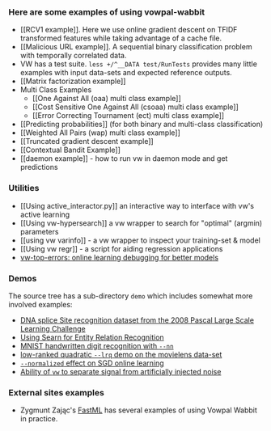 ### Here are some examples of using vowpal-wabbit

 - [[RCV1 example]].  Here we use online gradient descent on TFIDF transformed features while taking advantage of a cache file.
 - [[Malicious URL example]].  A sequential binary classification problem with temporally correlated data.
 - VW has a test suite.  `less +/^__DATA test/RunTests` provides many little examples with input data-sets and expected reference outputs.
 - [[Matrix factorization example]]
 - Multi Class Examples
    - [[One Against All (oaa) multi class example]]
    - [[Cost Sensitive One Against All (csoaa) multi class example]]
    - [[Error Correcting Tournament (ect) multi class example]]
 - [[Predicting probabilities]] (for both binary and multi-class classification)
 - [[Weighted All Pairs (wap) multi class example]]
 - [[Truncated gradient descent example]]
 - [[Contextual Bandit Example]]
 - [[daemon example]] - how to run vw in daemon mode and get predictions

### Utilities
 - [[Using active_interactor.py]] an interactive way to interface with vw's active learning
 - [[Using vw-hypersearch]] a vw wrapper to search for "optimal" (argmin) parameters
 - [[using vw varinfo]] - a vw wrapper to inspect your training-set & model
 - [[Using vw regr]] - a script for aiding regression applications
 - [vw-top-errors: online learning debugging for better models](https://github.com/arielf/vowpal_wabbit/wiki/vw-top-errors:-online-learning-debugging-for-better-models)

### Demos

The source tree has a sub-directory `demo` which includes somewhat more involved examples:

 - [DNA splice Site recognition dataset from the 2008 Pascal Large Scale Learning Challenge](https://github.com/JohnLangford/vowpal_wabbit/tree/master/demo/dna)
 - [Using Searn for Entity Relation Recognition](https://github.com/JohnLangford/vowpal_wabbit/tree/master/demo/entityrelation)
 - [MNIST handwritten digit recognition with `--nn`](https://github.com/JohnLangford/vowpal_wabbit/tree/master/demo/mnist)
 - [low-ranked quadratic `--lrq` demo on the movielens data-set](https://github.com/JohnLangford/vowpal_wabbit/tree/master/demo/movielens)
 - [`--normalized` effect on SGD online learning](https://github.com/JohnLangford/vowpal_wabbit/tree/master/demo/normalized)
 - [Ability of `vw` to separate signal from artificially injected noise](https://github.com/JohnLangford/vowpal_wabbit/tree/master/demo/random-noise)

### External sites examples

 - Zygmunt Zając's [FastML](http://fastml.com/blog/categories/vw/) has several examples of using Vowpal Wabbit in practice.
